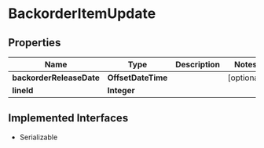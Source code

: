

# BackorderItemUpdate


## Properties

| Name | Type | Description | Notes |
|------------ | ------------- | ------------- | -------------|
|**backorderReleaseDate** | **OffsetDateTime** |  |  [optional] |
|**lineId** | **Integer** |  |  |


## Implemented Interfaces

* Serializable


